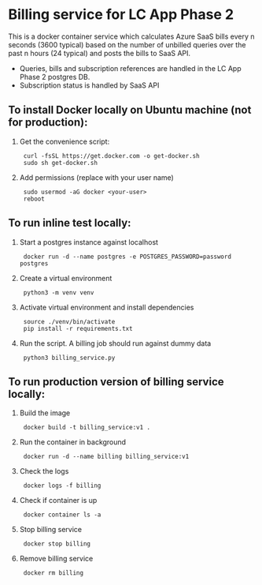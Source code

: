 # Billing service for LC App Phase 2

This is a docker container service which calculates Azure SaaS bills every n seconds (3600 typical) based on the number of unbilled queries over the past n hours (24 typical) and posts the bills to SaaS API.

- Queries, bills and subscription references are handled in the LC App Phase 2 postgres DB.
- Subscription status is handled by SaaS API


## To install Docker locally on Ubuntu machine (not for production):
    
1. Get the convenience script:

        curl -fsSL https://get.docker.com -o get-docker.sh
        sudo sh get-docker.sh

2. Add permissions (replace <your-user> with your user name)

        sudo usermod -aG docker <your-user>
        reboot


## To run inline test locally:

1. Start a postgres instance against localhost

        docker run -d --name postgres -e POSTGRES_PASSWORD=password postgres

2. Create a virtual environment

        python3 -m venv venv

3. Activate virtual environment and install dependencies

        source ./venv/bin/activate
        pip install -r requirements.txt

4. Run the script. A billing job should run against dummy data

        python3 billing_service.py


## To run production version of billing service locally:

1. Build the image

        docker build -t billing_service:v1 .

2. Run the container in background

        docker run -d --name billing billing_service:v1

3. Check the logs

        docker logs -f billing 

4. Check if container is up

        docker container ls -a

5. Stop billing service

        docker stop billing
        
6. Remove billing service

        docker rm billing

